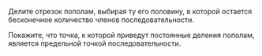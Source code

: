 Делите отрезок пополам, выбирая ту его половину, в которой остается бесконечное количество членов последовательности.

Покажите, что точка, к которой приведут постоянные деления пополам, является предельной точкой последовательности.
